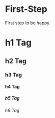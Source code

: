 # First-Step
First step to be happy.

# h1 Tag
## h2 Tag
### h3 Tag
#### h4 Tag
##### h5 Tag
###### h6 Tag

